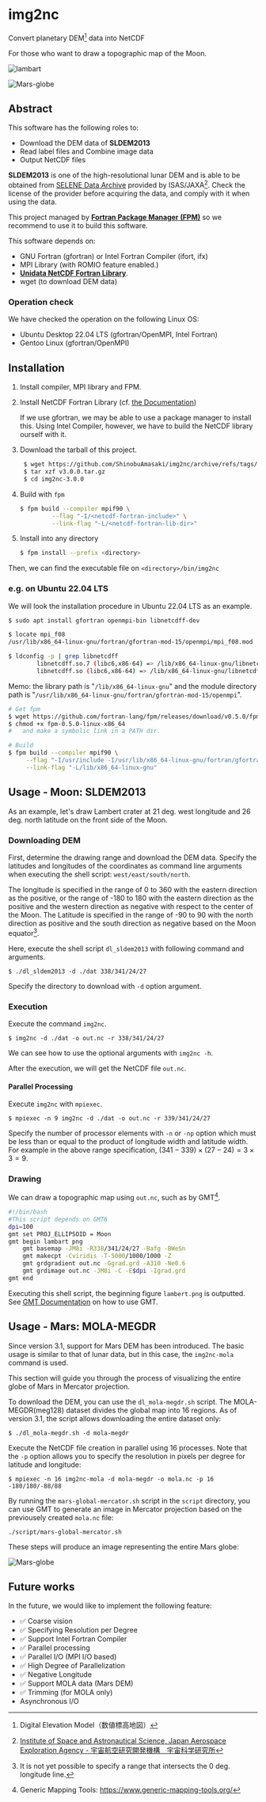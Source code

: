 # img2nc

Convert planetary DEM[^1] data into NetCDF

For those who want to draw a topographic map of the Moon.

![lambart](https://user-images.githubusercontent.com/100006043/174430799-5b3f654a-1a47-48d0-ac9e-32976f05390c.png)

![Mars-globe](https://github.com/ShinobuAmasaki/img2nc/blob/d64e171d2bb1ebde617e00c03fc34523bf31dc6e/mars-global.png?raw=true)

## Abstract
This software has the following roles to:

- Download the DEM data of **SLDEM2013**
- Read label files and Combine image data
- Output NetCDF files 

**SLDEM2013** is one of the high-resolutional lunar DEM and is able to be obtained from [SELENE Data Archive](https://darts.isas.jaxa.jp/planet/pdap/selene/index.html.en) provided by ISAS/JAXA[^2]. Check the license of the provider before acquiring the data, and comply with it when using the data.

This project managed by [**Fortran Package Manager (FPM)**](https://github.com/fortran-lang/fpm) so we recommend to use it to build this software. 

This software depends on:
- GNU Fortran (gfortran) or Intel Fortran Compiler (ifort, ifx)
- MPI Library (with ROMIO feature enabled.)
- [**Unidata NetCDF Fortran Library**](https://www.unidata.ucar.edu/software/netcdf/).
- wget (to download DEM data)

### Operation check
We have checked the operation on the following Linux OS:
- Ubuntu Desktop 22.04 LTS (gfortran/OpenMPI, Intel Fortran)
- Gentoo Linux (gfortran/OpenMPI)


## Installation
1. Install compiler, MPI library and FPM.

2. Install NetCDF Fortran Library (cf. [the Documentation](https://docs.unidata.ucar.edu/netcdf-fortran/current/))

	If we use gfortran, we may be able to use a package manager to install this. Using Intel Compiler, however, we have to build the NetCDF library ourself with it.

3. Download the tarball of this project.

   ```bash
	$ wget https://github.com/ShinobuAmasaki/img2nc/archive/refs/tags/v3.0.0.tar.gz
	$ tar xzf v3.0.0.tar.gz
	$ cd img2nc-3.0.0
	```

4. Build with `fpm`

	```bash
	$ fpm build --compiler mpif90 \
			 --flag "-I/<netcdf-fortran-include>" \
			 --link-flag "-L/<netcdf-fortran-lib-dir>"
	```

5. Install into any directory
   
	```bash
	$ fpm install --prefix <directory>
	```

Then, we can find the executable file on `<directory>/bin/img2nc` 

### e.g. on Ubuntu 22.04 LTS
We will look the installation procedure in Ubuntu 22.04 LTS as an example.

``` bash
$ sudo apt install gfortran openmpi-bin libnetcdff-dev

$ locate mpi_f08
/usr/lib/x86_64-linux-gnu/fortran/gfortran-mod-15/openmpi/mpi_f08.mod

$ ldconfig -p | grep libnetcdff
		libnetcdff.so.7 (libc6,x86-64) => /lib/x86_64-linux-gnu/libnetcdff.so.7
        libnetcdff.so (libc6,x86-64) => /lib/x86_64-linux-gnu/libnetcdff.so
```

Memo: the library path is "`/lib/x86_64-linux-gnu`" and the module directory path is "`/usr/lib/x86_64-linux-gnu/fortran/gfortran-mod-15/openmpi`".


```bash
# Get fpm
$ wget https://github.com/fortran-lang/fpm/releases/download/v0.5.0/fpm-0.5.0-linux-x86_64
$ chmod +x fpm-0.5.0-linux-x86_64
# 	and make a symbolic link in a PATH dir.

# Build
$ fpm build --compiler mpif90 \
	 --flag "-I/usr/include -I/usr/lib/x86_64-linux-gnu/fortran/gfortran-mod-15/openmpi" \
	 --link-flag "-L/lib/x86_64-linux-gnu"
```

## Usage - Moon: SLDEM2013
As an example, let's draw  Lambert crater at 21 deg. west longitude and 26 deg. north latitude on the front side of the Moon.

### Downloading DEM
First, determine the drawing range and download the DEM data. Specify the latitudes and longitudes of the coordinates as command line arguments when executing the shell script: `west/east/south/north`. 

The longitude is specified in the range of 0 to 360 with the eastern direction as the positive, or the range of -180 to 180 with the eastern direction as the positive and the western direction as negative with respect to the center of the Moon. The Latitude is specified in the range of -90 to 90 with the north direction as positive and the south direction as negative based on the Moon equator[^3].

Here, execute the shell script `dl_sldem2013` with following command and arguments.

```
$ ./dl_sldem2013 -d ./dat 338/341/24/27
```

Specify the directory to download with `-d` option argument.


### Execution
Execute the command `img2nc`.

```
$ img2nc -d ./dat -o out.nc -r 338/341/24/27
```

We can see how to use the optional arguments with `img2nc -h`.

After the execution, we will get the NetCDF file `out.nc`.

#### Parallel Processing
Execute `img2nc` with `mpiexec`.

```
$ mpiexec -n 9 img2nc -d ./dat -o out.nc -r 339/341/24/27
```

Specify the number of processor elements with `-n` or `-np` option which must be less than or equal to the product of longitude width and latitude width. For example in the above range specification, $(341 - 339) \times (27 - 24) = 3 \times 3 = 9$.


### Drawing
We can draw a topographic map using `out.nc`, such as by GMT[^4].

```bash
#!/bin/bash
#This script depends on GMT6
dpi=100
gmt set PROJ_ELLIPSOID = Moon
gmt begin lambart png
	gmt basemap -JM8i -R338/341/24/27 -Bafg -BWeSn
	gmt makecpt -Cviridis -T-5000/1000/1000 -Z
	gmt grdgradient out.nc -Ggrad.grd -A310 -Ne0.6
	gmt grdimage out.nc -JM8i -C -E$dpi -Igrad.grd
gmt end
```

Executing this shell script, the beginning figure `lambert.png` is outputted.
See [GMT Documentation](https://docs.generic-mapping-tools.org/latest/) on how to use GMT.

## Usage - Mars: MOLA-MEGDR

Since version 3.1, support for Mars DEM has been introduced.
The basic usage is similar to that of lunar data, but in this case, the `img2nc-mola` command is used.

This section will guide you through the process of visualizing the entire globe of Mars in Mercator projection.

To download the DEM, you can use the `dl_mola-megdr.sh` script. The MOLA-MEGDR(meg128) dataset
divides the global map into 16 regions. As of version 3.1, the script allows downloading the entire dataset only:

```
$ ./dl_mola-megdr.sh -d mola-megdr
```

Execute the NetCDF file creation in parallel using 16 processes.
Note that the `-p` option allows you to specify the resolution in pixels per degree for latitude and longitude:

```
$ mpiexec -n 16 img2nc-mola -d mola-megdr -o mola.nc -p 16 -180/180/-88/88
```

By running the `mars-global-mercator.sh` script in the `script` directory, you can use GMT to generate an image in Mercator projection based on the previousely created `mola.nc` file:

```
./script/mars-global-mercator.sh
```

These steps will produce an image representing the entire Mars globe:

![Mars-globe](https://github.com/ShinobuAmasaki/img2nc/blob/d64e171d2bb1ebde617e00c03fc34523bf31dc6e/mars-global.png?raw=true)

## Future works
In the future, we would like to implement the following feature:

- ✅ Coarse vision
- ✅ Specifying Resolution per Degree
- ✅ Support Intel Fortran Compiler
- ✅ Parallel processing
- ✅ Parallel I/O (MPI I/O based)
- ✅ High Degree of Parallelization
- ✅ Negative Longitude
- ✅ Support MOLA data (Mars DEM)
- ✅ Trimming (for MOLA only)
- Asynchronous I/O

[^1]: Digital Elevation Model（数値標高地図）
[^2]: [Institute of Space and Astronautical Science, Japan Aerospace Exploration Agency - 宇宙航空研究開発機構　宇宙科学研究所](https://www.isas.jaxa.jp/)
[^3]: It is not yet possible to specify a range that intersects the 0 deg. longitude line.
[^4]: Generic Mapping Tools: https://www.generic-mapping-tools.org/
